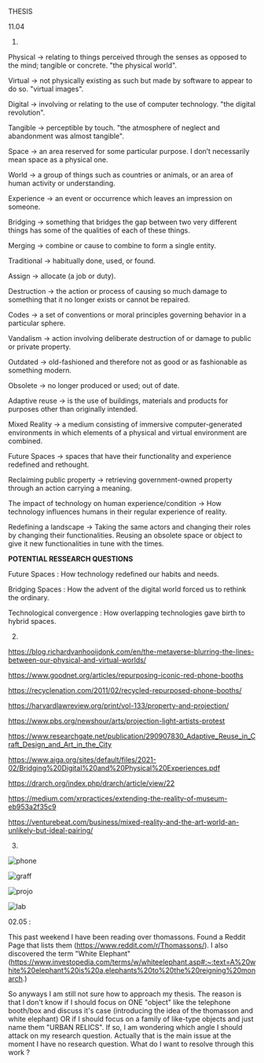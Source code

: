 THESIS

11.04

1.

Physical -> relating to things perceived through the senses as opposed to the mind; tangible or concrete. "the physical world".

Virtual -> not physically existing as such but made by software to appear to do so.
"virtual images".

Digital -> involving or relating to the use of computer technology.
"the digital revolution".

Tangible -> perceptible by touch.
"the atmosphere of neglect and abandonment was almost tangible".

Space -> an area reserved for some particular purpose.
I don’t necessarily mean space as a physical one.

World -> a group of things such as countries or animals, or an area of human activity or understanding.

Experience -> an event or occurrence which leaves an impression on someone.

Bridging -> something that bridges the gap between two very different things has some of the qualities of each of these things.

Merging -> combine or cause to combine to form a single entity.

Traditional -> habitually done, used, or found.

Assign -> allocate (a job or duty).

Destruction -> the action or process of causing so much damage to something that it no longer exists or cannot be repaired.

Codes -> a set of conventions or moral principles governing behavior in a particular sphere.

Vandalism -> action involving deliberate destruction of or damage to public or private property.

Outdated -> old-fashioned and therefore not as good or as fashionable as something modern.

Obsolete -> no longer produced or used; out of date.

Adaptive reuse -> is the use of buildings, materials and products for purposes other than originally intended.

Mixed Reality -> a medium consisting of immersive computer-generated environments in which elements of a physical and virtual environment are combined.

Future Spaces -> spaces that have their functionality and experience redefined and rethought.

Reclaiming public property -> retrieving government-owned property through an action carrying a meaning.

The impact of technology on human experience/condition -> How technology influences humans in their regular experience of reality.

Redefining a landscape -> Taking the same actors and changing their roles by changing their functionalities. Reusing an obsolete space or object to give it new functionalities in tune with the times.

**POTENTIAL RESSEARCH QUESTIONS**

Future Spaces : How technology redefined our habits and needs.

Bridging Spaces : How the advent of the digital world forced us to rethink the ordinary.

Technological convergence : How overlapping technologies gave birth to hybrid spaces.

2.

https://blog.richardvanhooijdonk.com/en/the-metaverse-blurring-the-lines-between-our-physical-and-virtual-worlds/

https://www.goodnet.org/articles/repurposing-iconic-red-phone-booths

https://recyclenation.com/2011/02/recycled-repurposed-phone-booths/

https://harvardlawreview.org/print/vol-133/property-and-projection/

https://www.pbs.org/newshour/arts/projection-light-artists-protest

https://www.researchgate.net/publication/290907830_Adaptive_Reuse_in_Craft_Design_and_Art_in_the_City

https://www.aiga.org/sites/default/files/2021-02/Bridging%20Digital%20and%20Physical%20Experiences.pdf

https://drarch.org/index.php/drarch/article/view/22

https://medium.com/xrpractices/extending-the-reality-of-museum-eb953a2f35c9

https://venturebeat.com/business/mixed-reality-and-the-art-world-an-unlikely-but-ideal-pairing/

3.

![phone](images/telephone-booth.jpg)

![graff](images/yalo.PNG)

![projo](images/projection.png)

![lab](images/teamlab.jpg)

02.05 :

This past weekend I have been reading over thomassons.
Found a Reddit Page that lists them (https://www.reddit.com/r/Thomassons/). I also discovered the term "White Elephant" (https://www.investopedia.com/terms/w/whiteelephant.asp#:~:text=A%20white%20elephant%20is%20a,elephants%20to%20the%20reigning%20monarch.)

So anyways I am still not sure how to approach my thesis. The reason is that I don't know if I should focus on ONE "object" like the telephone booth/box and discuss it's case (introducing the idea of the thomasson and white elephant) OR if I should focus on a family of like-type objects and just name them "URBAN RELICS". If so, I am wondering which angle I should attack on my research question. Actually that is the main issue at the moment I have no research question. What do I want to resolve through this work ?
